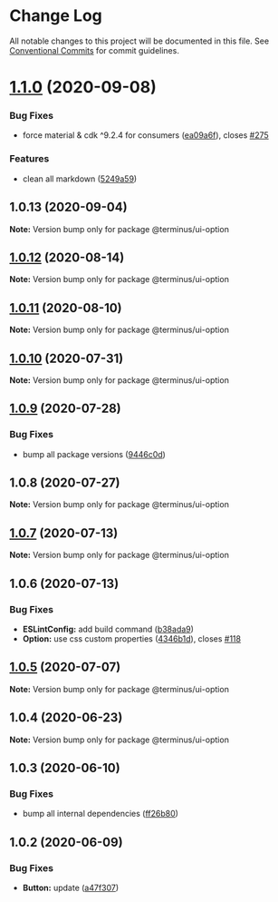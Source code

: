 # Change Log

All notable changes to this project will be documented in this file.
See [Conventional Commits](https://conventionalcommits.org) for commit guidelines.

# [1.1.0](https://github.com/GetTerminus/terminus-oss/compare/@terminus/ui-option@1.0.13...@terminus/ui-option@1.1.0) (2020-09-08)


### Bug Fixes

* force material & cdk ^9.2.4 for consumers ([ea09a6f](https://github.com/GetTerminus/terminus-oss/commit/ea09a6ff88a1ea239fe0e24cb011abfb3ffc8908)), closes [#275](https://github.com/GetTerminus/terminus-oss/issues/275)


### Features

* clean all markdown ([5249a59](https://github.com/GetTerminus/terminus-oss/commit/5249a59486be63b6d9a0be7a801defb9b6adcedc))





## 1.0.13 (2020-09-04)

**Note:** Version bump only for package @terminus/ui-option





## [1.0.12](https://github.com/GetTerminus/terminus-oss/compare/@terminus/ui-option@1.0.11...@terminus/ui-option@1.0.12) (2020-08-14)

**Note:** Version bump only for package @terminus/ui-option

## [1.0.11](https://github.com/GetTerminus/terminus-oss/compare/@terminus/ui-option@1.0.10...@terminus/ui-option@1.0.11) (2020-08-10)

**Note:** Version bump only for package @terminus/ui-option

## [1.0.10](https://github.com/GetTerminus/terminus-oss/compare/@terminus/ui-option@1.0.9...@terminus/ui-option@1.0.10) (2020-07-31)

**Note:** Version bump only for package @terminus/ui-option

## [1.0.9](https://github.com/GetTerminus/terminus-oss/compare/@terminus/ui-option@1.0.8...@terminus/ui-option@1.0.9) (2020-07-28)

### Bug Fixes

* bump all package versions ([9446c0d](https://github.com/GetTerminus/terminus-oss/commit/9446c0d5cde3bd693cfba7cabbfd2db443a47b00))

## 1.0.8 (2020-07-27)

**Note:** Version bump only for package @terminus/ui-option

## [1.0.7](https://github.com/GetTerminus/terminus-oss/compare/@terminus/ui-option@1.0.6...@terminus/ui-option@1.0.7) (2020-07-13)

**Note:** Version bump only for package @terminus/ui-option

## 1.0.6 (2020-07-13)

### Bug Fixes

* **ESLintConfig:** add build command ([b38ada9](https://github.com/GetTerminus/terminus-oss/commit/b38ada91d034ebe18b96f46b603b13b0ccbca5c0))
* **Option:** use css custom properties ([4346b1d](https://github.com/GetTerminus/terminus-oss/commit/4346b1dd24e582b899143a691aa1141588125231)), closes [#118](https://github.com/GetTerminus/terminus-oss/issues/118)

## [1.0.5](https://github.com/GetTerminus/terminus-oss/compare/@terminus/ui-option@1.0.4...@terminus/ui-option@1.0.5) (2020-07-07)

**Note:** Version bump only for package @terminus/ui-option

## 1.0.4 (2020-06-23)

**Note:** Version bump only for package @terminus/ui-option

## 1.0.3 (2020-06-10)

### Bug Fixes

* bump all internal dependencies ([ff26b80](https://github.com/GetTerminus/terminus-oss/commit/ff26b806bb599401f006996be5b567a378e68ef3))

## 1.0.2 (2020-06-09)

### Bug Fixes

* **Button:** update ([a47f307](https://github.com/GetTerminus/terminus-oss/commit/a47f30757b9216d6ee76788c117e76eacf5289e5))
